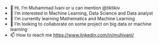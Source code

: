 - 👋 Hi, I’m Muhammad Ivani or u can mention @tiktikiv
- 👀 I’m interested in Machine Learning, Data Science and Data analyst
- 🌱 I’m currently learning Mathematics and Machine Learning
- 💞️ I’m looking to collaborate on some project on big data or machine learning
- 📫 How to reach me https://www.linkedin.com/in/muhivani/

<!---
tiktikiv/tiktikiv is a ✨ special ✨ repository because its `README.md` (this file) appears on your GitHub profile.
You can click the Preview link to take a look at your changes.
--->
